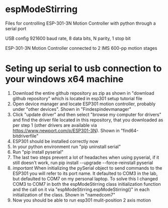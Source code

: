 # espModeStirring
Files for controlling ESP-301-3N Motion Controller with python through a serial port

USB config 921600 baud rate, 8 data bits, N parity, 1 stop bit

ESP-301-3N Motion Controller connected to 2 IMS 600-pp motion stages

# Seting up serial to usb connection to your windows x64 machine
1. Download the entire github repository as zip as shown in "download github repository" which is located in esp301 setup tutorial file
2. Open device manager and locate ESP301 motion controller, probably under "other devices". Shown in "Findespindevmanager"
3. Click "update driver" and then select "browse my computer for drivers" and find the driver file located in this repository, that you downloaded as per step 1 (other drivers are available via https://www.newport.com/p/ESP301-3N). Shown in "find64-bitdriverfile"
4. ESP301 should be installed correctly now
5. In your python environment run "pip uninstall serial"
6. Run "pip install pyserial"
7. The last two steps prevent a lot of headaches when using pyserial, if it still doesn't work, run pip install --upgrade --force-reinstall pyserial
8. *important* When initializing the pySerial object to send commands to the ESP301 you will refer to its port name. It defaulted to COM3 in the lab, but defaulted to COM7 on my personal laptop. To solve this I changed COM3 to COM7 in both the espModeStirring class initialization function and the call on it via "espModeStirring.espModeStirring()" in each initialization of the class. Shown in "namedcom7"
9. Now you should be able to run esp301 mulit-position 2 axis motion
